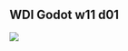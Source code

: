 ## WDI Godot w11 d01
<img src='https://github.com/generalassembly/ga-ruby-on-rails-for-devs/raw/master/images/ga.png' style='margin: 0 auto;'>
